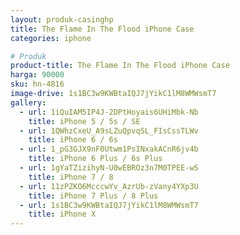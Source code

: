 ```yaml
---
layout: produk-casinghp
title: The Flame In The Flood iPhone Case
categories: iphone

# Produk
product-title: The Flame In The Flood iPhone Case
harga: 90000
sku: hn-4816
image-drive: 1s1BC3w9KWBtaIQJ7jYikC1lM8WMWsmT7
gallery:
  - url: 1iQuIAM5IP4J-2DPtHoyais6UHiMbk-Nb
    title: iPhone 5 / 5s / SE
  - url: 1QWhzCxeU_A9sLZuQpvqSL_FIsCssTLWv
    title: iPhone 6 / 6s
  - url: 1_pG3GJX9nF0Utwm1PsINxakACnR6jv4b
    title: iPhone 6 Plus / 6s Plus
  - url: 1gYaTZizihyN-U0wEBROz3n7M0TPEE-wS
    title: iPhone 7 / 8
  - url: 11zPZKO6McccwYv_AzrUb-zVany4YXp3U
    title: iPhone 7 Plus / 8 Plus
  - url: 1s1BC3w9KWBtaIQJ7jYikC1lM8WMWsmT7
    title: iPhone X
---
```

